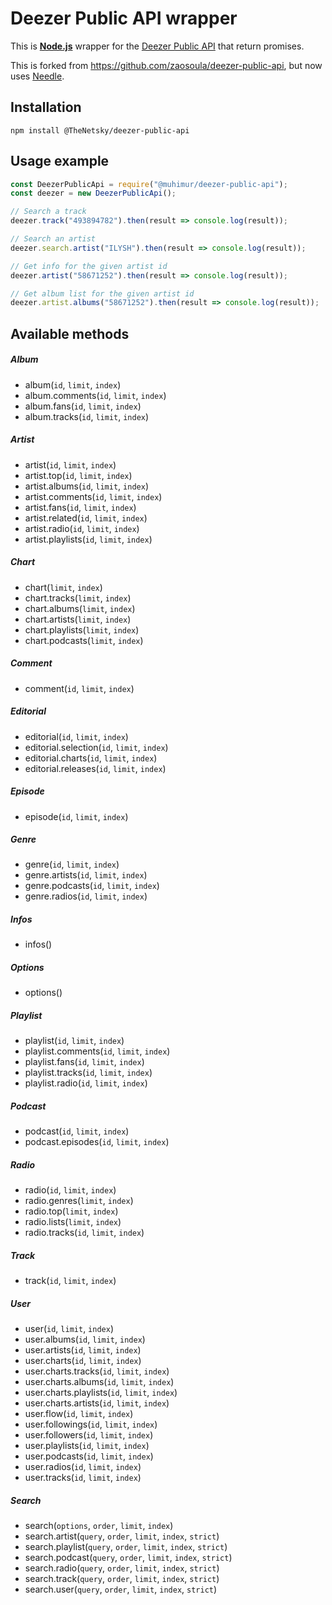 # Deezer Public API wrapper

This is **[Node.js](https://nodejs.org/en/download/)** wrapper for the [Deezer Public API](http://developers.deezer.com/api) that return promises.

This is forked from https://github.com/zaosoula/deezer-public-api, but now uses [Needle](https://www.npmjs.com/package/needle).

## Installation

    npm install @TheNetsky/deezer-public-api

## Usage example

```js
const DeezerPublicApi = require("@muhimur/deezer-public-api");
const deezer = new DeezerPublicApi();

// Search a track
deezer.track("493894782").then(result => console.log(result));

// Search an artist
deezer.search.artist("ILYSH").then(result => console.log(result));

// Get info for the given artist id
deezer.artist("58671252").then(result => console.log(result));

// Get album list for the given artist id
deezer.artist.albums("58671252").then(result => console.log(result));
```

## Available methods

##### Album

- album(`id`, `limit`, `index`)
- album.comments(`id`, `limit`, `index`)
- album.fans(`id`, `limit`, `index`)
- album.tracks(`id`, `limit`, `index`)

##### Artist

- artist(`id`, `limit`, `index`)
- artist.top(`id`, `limit`, `index`)
- artist.albums(`id`, `limit`, `index`)
- artist.comments(`id`, `limit`, `index`)
- artist.fans(`id`, `limit`, `index`)
- artist.related(`id`, `limit`, `index`)
- artist.radio(`id`, `limit`, `index`)
- artist.playlists(`id`, `limit`, `index`)

##### Chart

- chart(`limit`, `index`)
- chart.tracks(`limit`, `index`)
- chart.albums(`limit`, `index`)
- chart.artists(`limit`, `index`)
- chart.playlists(`limit`, `index`)
- chart.podcasts(`limit`, `index`)

##### Comment

- comment(`id`, `limit`, `index`)

##### Editorial

- editorial(`id`, `limit`, `index`)
- editorial.selection(`id`, `limit`, `index`)
- editorial.charts(`id`, `limit`, `index`)
- editorial.releases(`id`, `limit`, `index`)

##### Episode

- episode(`id`, `limit`, `index`)

##### Genre

- genre(`id`, `limit`, `index`)
- genre.artists(`id`, `limit`, `index`)
- genre.podcasts(`id`, `limit`, `index`)
- genre.radios(`id`, `limit`, `index`)

##### Infos

- infos()

##### Options

- options()

##### Playlist

- playlist(`id`, `limit`, `index`)
- playlist.comments(`id`, `limit`, `index`)
- playlist.fans(`id`, `limit`, `index`)
- playlist.tracks(`id`, `limit`, `index`)
- playlist.radio(`id`, `limit`, `index`)

##### Podcast

- podcast(`id`, `limit`, `index`)
- podcast.episodes(`id`, `limit`, `index`)

##### Radio

- radio(`id`, `limit`, `index`)
- radio.genres(`limit`, `index`)
- radio.top(`limit`, `index`)
- radio.lists(`limit`, `index`)
- radio.tracks(`id`, `limit`, `index`)

##### Track

- track(`id`, `limit`, `index`)

##### User

- user(`id`, `limit`, `index`)
- user.albums(`id`, `limit`, `index`)
- user.artists(`id`, `limit`, `index`)
- user.charts(`id`, `limit`, `index`)
- user.charts.tracks(`id`, `limit`, `index`)
- user.charts.albums(`id`, `limit`, `index`)
- user.charts.playlists(`id`, `limit`, `index`)
- user.charts.artists(`id`, `limit`, `index`)
- user.flow(`id`, `limit`, `index`)
- user.followings(`id`, `limit`, `index`)
- user.followers(`id`, `limit`, `index`)
- user.playlists(`id`, `limit`, `index`)
- user.podcasts(`id`, `limit`, `index`)
- user.radios(`id`, `limit`, `index`)
- user.tracks(`id`, `limit`, `index`)

##### Search

- search(`options`, `order`, `limit`, `index`)
- search.artist(`query`, `order`, `limit`, `index`, `strict`)
- search.playlist(`query`, `order`, `limit`, `index`, `strict`)
- search.podcast(`query`, `order`, `limit`, `index`, `strict`)
- search.radio(`query`, `order`, `limit`, `index`, `strict`)
- search.track(`query`, `order`, `limit`, `index`, `strict`)
- search.user(`query`, `order`, `limit`, `index`, `strict`)

